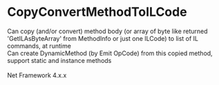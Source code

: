 # CopyConvertMethodToILCode
Can copy (and/or convert) method body (or array of byte like returned 'GetILAsByteArray' from MethodInfo or just one ILCode) to list of IL commands, at runtime<br>
Can create DynamicMethod (by Emit OpCode) from this copied method, support static and instance methods<br><br>
Net Framework 4.x.x
